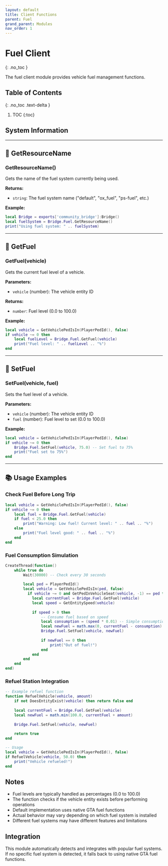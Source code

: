 ```yaml
---
layout: default
title: Client Functions
parent: Fuel
grand_parent: Modules
nav_order: 1
---
```


# Fuel Client
{: .no_toc }

The fuel client module provides vehicle fuel management functions.

## Table of Contents
{: .no_toc .text-delta }

1. TOC
{:toc}

## System Information

---

## 🔹 GetResourceName

### GetResourceName()

Gets the name of the fuel system currently being used.

**Returns:**
- `string`: The fuel system name ("default", "ox_fuel", "ps-fuel", etc.)

**Example:**
```lua
local Bridge = exports['community_bridge']:Bridge()
local fuelSystem = Bridge.Fuel.GetResourceName()
print("Using fuel system: " .. fuelSystem)
```

---

## 🔹 GetFuel

### GetFuel(vehicle)

Gets the current fuel level of a vehicle.

**Parameters:**
- `vehicle` (number): The vehicle entity ID

**Returns:**
- `number`: Fuel level (0.0 to 100.0)

**Example:**
```lua
local vehicle = GetVehiclePedIsIn(PlayerPedId(), false)
if vehicle ~= 0 then
    local fuelLevel = Bridge.Fuel.GetFuel(vehicle)
    print("Fuel level: " .. fuelLevel .. "%")
end
```

---

## 🔹 SetFuel

### SetFuel(vehicle, fuel)

Sets the fuel level of a vehicle.

**Parameters:**
- `vehicle` (number): The vehicle entity ID
- `fuel` (number): Fuel level to set (0.0 to 100.0)

**Example:**
```lua
local vehicle = GetVehiclePedIsIn(PlayerPedId(), false)
if vehicle ~= 0 then
    Bridge.Fuel.SetFuel(vehicle, 75.0) -- Set fuel to 75%
    print("Fuel set to 75%")
end
```

---

## 📚 Usage Examples

### Check Fuel Before Long Trip
```lua
local vehicle = GetVehiclePedIsIn(PlayerPedId(), false)
if vehicle ~= 0 then
    local fuel = Bridge.Fuel.GetFuel(vehicle)
    if fuel < 25.0 then
        print("Warning: Low fuel! Current level: " .. fuel .. "%")
    else
        print("Fuel level good: " .. fuel .. "%")
    end
end
```

### Fuel Consumption Simulation
```lua
CreateThread(function()
    while true do
        Wait(30000) -- Check every 30 seconds
        
        local ped = PlayerPedId()
        local vehicle = GetVehiclePedIsIn(ped, false)
          if vehicle ~= 0 and GetPedInVehicleSeat(vehicle, -1) == ped then
            local currentFuel = Bridge.Fuel.GetFuel(vehicle)
            local speed = GetEntitySpeed(vehicle)
            
            if speed > 0 then
                -- Consume fuel based on speed
                local consumption = (speed * 0.01) -- Simple consumption calculation
                local newFuel = math.max(0, currentFuel - consumption)
                Bridge.Fuel.SetFuel(vehicle, newFuel)
                
                if newFuel == 0 then
                    print("Out of fuel!")
                end
            end
        end
    end
end)
```

### Refuel Station Integration
```lua
-- Example refuel function
function RefuelVehicle(vehicle, amount)
    if not DoesEntityExist(vehicle) then return false end
    
    local currentFuel = Bridge.Fuel.GetFuel(vehicle)
    local newFuel = math.min(100.0, currentFuel + amount)
    
    Bridge.Fuel.SetFuel(vehicle, newFuel)
    
    return true
end

-- Usage
local vehicle = GetVehiclePedIsIn(PlayerPedId(), false)
if RefuelVehicle(vehicle, 50.0) then
    print("Vehicle refueled!")
end
```

## Notes

- Fuel levels are typically handled as percentages (0.0 to 100.0)
- The function checks if the vehicle entity exists before performing operations
- Default implementation uses native GTA fuel functions
- Actual behavior may vary depending on which fuel system is installed
- Different fuel systems may have different features and limitations

## Integration

This module automatically detects and integrates with popular fuel systems. If no specific fuel system is detected, it falls back to using native GTA fuel functions.
